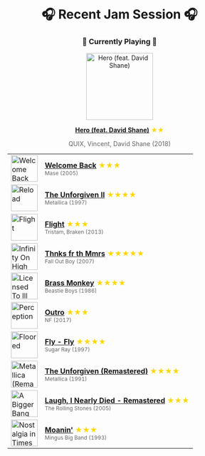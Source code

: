 <div align='center'>

# 🎧 Recent Jam Session 🎧

<h3>🎵 Currently Playing 🎵</h3>

<a href="https://open.spotify.com/track/3f68woml3BmUrIA4tJcQ7E"><img src="https://i.scdn.co/image/ab67616d0000b273ebfecad2b3d4348bdb4aa241" width="150" height="150" alt="Hero (feat. David Shane)" /></a>

<b><a href="https://open.spotify.com/track/3f68woml3BmUrIA4tJcQ7E">Hero (feat. David Shane)</a></b><span style="color: gold;"> ★★</span>

<span style="color: #666;">QUIX, Vincent, David Shane (2018)</span>

<table style='margin: 0 auto; max-width: 550px;'>
<tr>
<td width="60"><a href="https://open.spotify.com/track/2XQY54Im8VrO4sd2tAmiv4"><img src="https://i.scdn.co/image/ab67616d0000b273502c8b939032d419e06550e9" width="60" height="60" alt="Welcome Back" /></a></td>
<td><b><a href="https://open.spotify.com/track/2XQY54Im8VrO4sd2tAmiv4">Welcome Back</a></b> <span style="color: gold;"> ★★★</span><br><span style="font-size: 12px; color: #666;">Mase (2005)</span></td>
</tr>
<tr>
<td width="60"><a href="https://open.spotify.com/track/0IGXkVRn0uCsgn4FvIfpgB"><img src="https://i.scdn.co/image/ab67616d0000b273a49eff6d64cafc2551553380" width="60" height="60" alt="Reload" /></a></td>
<td><b><a href="https://open.spotify.com/track/0IGXkVRn0uCsgn4FvIfpgB">The Unforgiven II</a></b> <span style="color: gold;"> ★★★★</span><br><span style="font-size: 12px; color: #666;">Metallica (1997)</span></td>
</tr>
<tr>
<td width="60"><a href="https://open.spotify.com/track/4Uhty1kvytzqhwoLO2CVoi"><img src="https://i.scdn.co/image/ab67616d0000b273df6a61394d68d029de36c8c7" width="60" height="60" alt="Flight" /></a></td>
<td><b><a href="https://open.spotify.com/track/4Uhty1kvytzqhwoLO2CVoi">Flight</a></b> <span style="color: gold;"> ★★★</span><br><span style="font-size: 12px; color: #666;">Tristam, Braken (2013)</span></td>
</tr>
<tr>
<td width="60"><a href="https://open.spotify.com/track/3Zwu2K0Qa5sT6teCCHPShP"><img src="https://i.scdn.co/image/ab67616d0000b273da071ae7564949fbbfc6904d" width="60" height="60" alt="Infinity On High" /></a></td>
<td><b><a href="https://open.spotify.com/track/3Zwu2K0Qa5sT6teCCHPShP">Thnks fr th Mmrs</a></b> <span style="color: gold;"> ★★★★★</span><br><span style="font-size: 12px; color: #666;">Fall Out Boy (2007)</span></td>
</tr>
<tr>
<td width="60"><a href="https://open.spotify.com/track/2tY1gxCKslfXLFpFofYmJQ"><img src="https://i.scdn.co/image/ab67616d0000b273a7ea08ab3914c5fb2084a8ac" width="60" height="60" alt="Licensed To Ill" /></a></td>
<td><b><a href="https://open.spotify.com/track/2tY1gxCKslfXLFpFofYmJQ">Brass Monkey</a></b> <span style="color: gold;"> ★★★★</span><br><span style="font-size: 12px; color: #666;">Beastie Boys (1986)</span></td>
</tr>
<tr>
<td width="60"><a href="https://open.spotify.com/track/7uax1a1G4cg1GgokfakTnN"><img src="https://i.scdn.co/image/ab67616d0000b273cd733919ee57d0cc466e152f" width="60" height="60" alt="Perception" /></a></td>
<td><b><a href="https://open.spotify.com/track/7uax1a1G4cg1GgokfakTnN">Outro</a></b> <span style="color: gold;"> ★★★</span><br><span style="font-size: 12px; color: #666;">NF (2017)</span></td>
</tr>
<tr>
<td width="60"><a href="https://open.spotify.com/track/3uPfVXcjnpOjyzI3jb3js4"><img src="https://i.scdn.co/image/ab67616d0000b27399d8109289b446fb40af8435" width="60" height="60" alt="Floored" /></a></td>
<td><b><a href="https://open.spotify.com/track/3uPfVXcjnpOjyzI3jb3js4">Fly - Fly</a></b> <span style="color: gold;"> ★★★★</span><br><span style="font-size: 12px; color: #666;">Sugar Ray (1997)</span></td>
</tr>
<tr>
<td width="60"><a href="https://open.spotify.com/track/7lwvxYumAEo10lzAplRGXM"><img src="https://i.scdn.co/image/ab67616d0000b2731f9edf15e43f4c2f4938b869" width="60" height="60" alt="Metallica (Remastered)" /></a></td>
<td><b><a href="https://open.spotify.com/track/7lwvxYumAEo10lzAplRGXM">The Unforgiven (Remastered)</a></b> <span style="color: gold;"> ★★★★</span><br><span style="font-size: 12px; color: #666;">Metallica (1991)</span></td>
</tr>
<tr>
<td width="60"><a href="https://open.spotify.com/track/19c71wg1nEvMUtuaQc992j"><img src="https://i.scdn.co/image/ab67616d0000b27318170cbe68cd3e6d26be4a74" width="60" height="60" alt="A Bigger Bang (2009 Re-Mastered)" /></a></td>
<td><b><a href="https://open.spotify.com/track/19c71wg1nEvMUtuaQc992j">Laugh, I Nearly Died - Remastered</a></b> <span style="color: gold;"> ★★★</span><br><span style="font-size: 12px; color: #666;">The Rolling Stones (2005)</span></td>
</tr>
<tr>
<td width="60"><a href="https://open.spotify.com/track/3Vqbj9yPHBTIRhTDJHPQMq"><img src="https://i.scdn.co/image/ab67616d0000b273e4b1ceef0cf245119a4081a3" width="60" height="60" alt="Nostalgia in Times Square" /></a></td>
<td><b><a href="https://open.spotify.com/track/3Vqbj9yPHBTIRhTDJHPQMq">Moanin'</a></b> <span style="color: gold;"> ★★★</span><br><span style="font-size: 12px; color: #666;">Mingus Big Band (1993)</span></td>
</tr>
</table>
</div>

